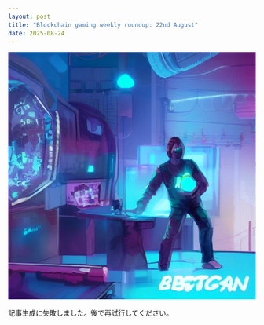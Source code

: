 ```yaml
---
layout: post
title: "Blockchain gaming weekly roundup: 22nd August"
date: 2025-08-24
---
```


![記事画像](assets/images/20250824_web3.png)

記事生成に失敗しました。後で再試行してください。
